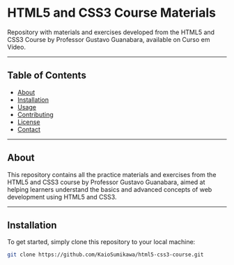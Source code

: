 # HTML5 and CSS3 Course Materials

Repository with materials and exercises developed from the HTML5 and CSS3 Course by Professor Gustavo Guanabara, available on Curso em Vídeo.

---

## Table of Contents

- [About](#about)  
- [Installation](#installation)  
- [Usage](#usage)  
- [Contributing](#contributing)  
- [License](#license)  
- [Contact](#contact)  

---

## About

This repository contains all the practice materials and exercises from the HTML5 and CSS3 course by Professor Gustavo Guanabara, aimed at helping learners understand the basics and advanced concepts of web development using HTML5 and CSS3.

---

## Installation

To get started, simply clone this repository to your local machine:

```bash
git clone https://github.com/KaioSumikawa/html5-css3-course.git

